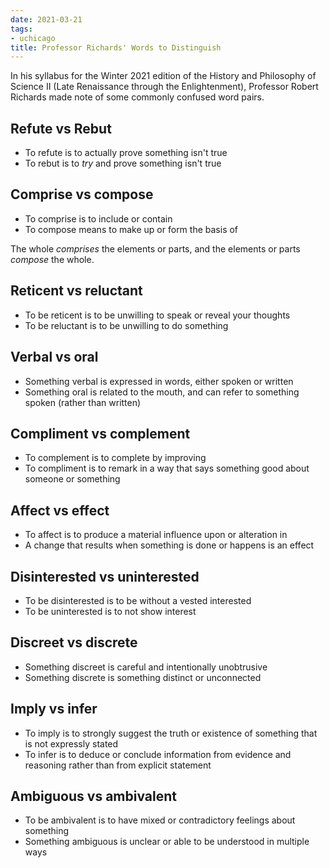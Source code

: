 ```yaml
---
date: 2021-03-21
tags:
- uchicago
title: Professor Richards' Words to Distinguish
---
```


In his syllabus for the Winter 2021 edition of the History and Philosophy of Science II (Late Renaissance through the Enlightenment), Professor Robert Richards made note of some commonly confused word pairs.

## Refute vs Rebut	

- To refute is to actually prove something isn't true 
- To rebut is to _try_ and prove something isn't true 

## Comprise vs compose

- To comprise is to include or contain 
- To compose means to make up or form the basis of 

The whole _comprises_ the elements or parts, and the elements or parts _compose_ the whole. 

## Reticent vs reluctant	

- To be reticent is to be unwilling to speak or reveal your thoughts
- To be reluctant is to be unwilling to do something 

## Verbal vs oral

- Something verbal is expressed in words, either spoken or written 
- Something oral is related to the mouth, and can refer to something spoken (rather than written)

## Compliment vs complement	

- To complement is to complete by improving 
- To compliment is to remark in a way that says something good about someone or something

## Affect vs effect

- To affect is to produce a material influence upon or alteration in 
- A change that results when something is done or happens is an effect 

## Disinterested vs uninterested	

- To be disinterested is to be without a vested interested 
- To be uninterested is to not show interest

## Discreet vs discrete

- Something discreet is careful and intentionally unobtrusive 
- Something discrete is something distinct or unconnected

## Imply vs infer 

- To imply is to strongly suggest the truth or existence of something that is not expressly stated 
- To infer is to deduce or conclude information from evidence and reasoning rather than from explicit statement 

## Ambiguous vs ambivalent 

- To be ambivalent is to have mixed or contradictory feelings about something 
- Something ambiguous is unclear or able to be understood in multiple ways 
